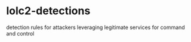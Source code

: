 # lolc2-detections
detection rules for attackers leveraging legitimate services for command and control
